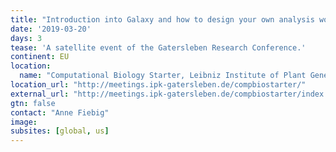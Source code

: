 ```yaml
---
title: "Introduction into Galaxy and how to design your own analysis workflow"
date: '2019-03-20'
days: 3
tease: 'A satellite event of the Gatersleben Research Conference.'
continent: EU
location:
  name: "Computational Biology Starter, Leibniz Institute of Plant Genetics and Crop Plant Research (IPK), Gatersleben, Germany"
location_url: "http://meetings.ipk-gatersleben.de/compbiostarter/"
external_url: "http://meetings.ipk-gatersleben.de/compbiostarter/index.php/program/"
gtn: false
contact: "Anne Fiebig"
image: 
subsites: [global, us]
---
```


